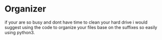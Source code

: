 # Organizer
if your are so busy and dont have time to clean your hard drive i would suggest using the code to organize your files base on the suffixes
so easily using python3.
